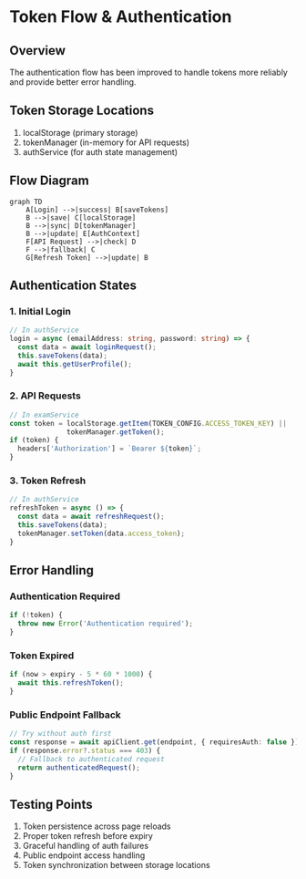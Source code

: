 # Token Flow & Authentication

## Overview
The authentication flow has been improved to handle tokens more reliably and provide better error handling.

## Token Storage Locations
1. localStorage (primary storage)
2. tokenManager (in-memory for API requests)
3. authService (for auth state management)

## Flow Diagram
```mermaid
graph TD
    A[Login] -->|success| B[saveTokens]
    B -->|save| C[localStorage]
    B -->|sync| D[tokenManager]
    B -->|update| E[AuthContext]
    F[API Request] -->|check| D
    F -->|fallback| C
    G[Refresh Token] -->|update| B
```

## Authentication States

### 1. Initial Login
```typescript
// In authService
login = async (emailAddress: string, password: string) => {
  const data = await loginRequest();
  this.saveTokens(data);
  await this.getUserProfile();
}
```

### 2. API Requests
```typescript
// In examService
const token = localStorage.getItem(TOKEN_CONFIG.ACCESS_TOKEN_KEY) || 
              tokenManager.getToken();
if (token) {
  headers['Authorization'] = `Bearer ${token}`;
}
```

### 3. Token Refresh
```typescript
// In authService
refreshToken = async () => {
  const data = await refreshRequest();
  this.saveTokens(data);
  tokenManager.setToken(data.access_token);
}
```

## Error Handling

### Authentication Required
```typescript
if (!token) {
  throw new Error('Authentication required');
}
```

### Token Expired
```typescript
if (now > expiry - 5 * 60 * 1000) {
  await this.refreshToken();
}
```

### Public Endpoint Fallback
```typescript
// Try without auth first
const response = await apiClient.get(endpoint, { requiresAuth: false });
if (response.error?.status === 403) {
  // Fallback to authenticated request
  return authenticatedRequest();
}
```

## Testing Points
1. Token persistence across page reloads
2. Proper token refresh before expiry
3. Graceful handling of auth failures
4. Public endpoint access handling
5. Token synchronization between storage locations
